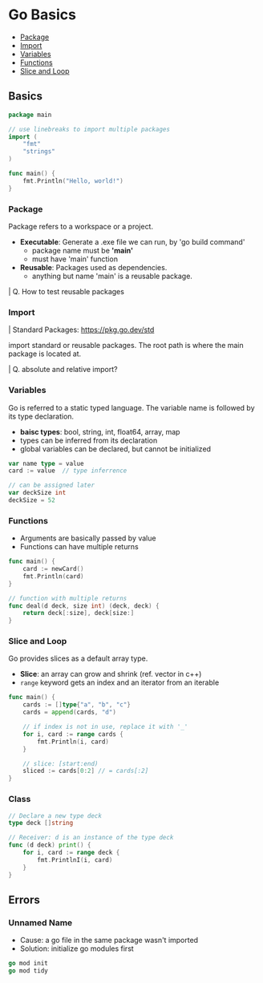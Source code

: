 # Go Basics

- [Package](#package)
- [Import](#import)
- [Variables](#variables)
- [Functions](#functions)
- [Slice and Loop](#slice-and-loop)

## Basics
```go
package main

// use linebreaks to import multiple packages
import (
    "fmt"
    "strings"
)

func main() {
    fmt.Println("Hello, world!")
}
```
### Package
 Package refers to a workspace or a project. 
* **Executable**: Generate a .exe file we can run, by 'go build command'
    * package name must be **'main'**
    * must have 'main' function
* **Reusable**: Packages used as dependencies.
    * anything but name 'main' is a reusable package.
  
| Q. How to test reusable packages

### Import
| Standard Packages: https://pkg.go.dev/std

import standard or reusable packages. The root path is where the main package is located at.

| Q. absolute and relative import?

### Variables
Go is referred to a static typed language. The variable name is followed by its type declaration.  
  * **baisc types**: bool, string, int, float64, array, map
  * types can be inferred from its declaration
  * global variables can be declared, but cannot be initialized
  
```go
var name type = value
card := value  // type inferrence

// can be assigned later
var deckSize int
deckSize = 52
```

### Functions
- Arguments are basically passed by value
- Functions can have multiple returns
```go
func main() {
    card := newCard()
    fmt.Println(card)
}

// function with multiple returns
func deal(d deck, size int) (deck, deck) {
    return deck[:size], deck[size:]
}
```

### Slice and Loop
Go provides slices as a default array type.
* **Slice**: an array can grow and shrink (ref. vector in c++)
* ```range``` keyword gets an index and an iterator from an iterable
```go
func main() {
    cards := []type{"a", "b", "c"}
    cards = append(cards, "d")

    // if index is not in use, replace it with '_'
    for i, card := range cards {
        fmt.Println(i, card)
    }

    // slice: [start:end)
    sliced := cards[0:2] // = cards[:2]
}
```

### Class
```go
// Declare a new type deck
type deck []string

// Receiver: d is an instance of the type deck
func (d deck) print() {
    for i, card := range deck {
        fmt.PrintlnI(i, card)
    }
}
```


## Errors
### Unnamed Name
* Cause: a go file in the same package wasn't imported
* Solution: initialize go modules first
```go
go mod init
go mod tidy
```

